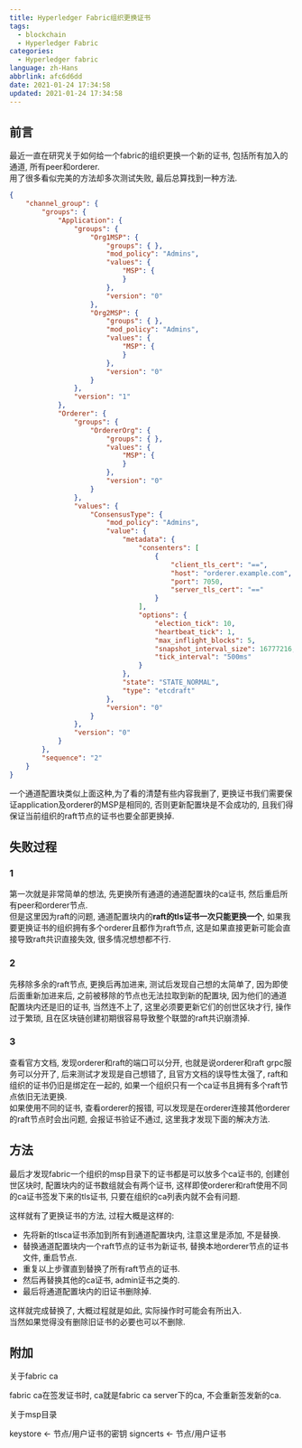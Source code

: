 ```yaml
---
title: Hyperledger Fabric组织更换证书
tags:
  - blockchain
  - Hyperledger Fabric
categories:
  - Hyperledger fabric
language: zh-Hans
abbrlink: afc6d6dd
date: 2021-01-24 17:34:58
updated: 2021-01-24 17:34:58
---
```

## 前言

最近一直在研究关于如何给一个fabric的组织更换一个新的证书, 包括所有加入的通道, 所有peer和orderer.  
用了很多看似完美的方法却多次测试失败, 最后总算找到一种方法.

```json
{
    "channel_group": {
        "groups": {
            "Application": {
                "groups": {
                    "Org1MSP": {
                        "groups": { }, 
                        "mod_policy": "Admins", 
                        "values": {
                            "MSP": {
                            }
                        }, 
                        "version": "0"
                    }, 
                    "Org2MSP": {
                        "groups": { }, 
                        "mod_policy": "Admins", 
                        "values": {
                            "MSP": {
                            }
                        }, 
                        "version": "0"
                    }
                }, 
                "version": "1"
            }, 
            "Orderer": {
                "groups": {
                    "OrdererOrg": {
                        "groups": { }, 
                        "values": {
                            "MSP": {
                            }
                        }, 
                        "version": "0"
                    }
                }, 
                "values": {
                    "ConsensusType": {
                        "mod_policy": "Admins", 
                        "value": {
                            "metadata": {
                                "consenters": [
                                    {
                                        "client_tls_cert": "==", 
                                        "host": "orderer.example.com", 
                                        "port": 7050, 
                                        "server_tls_cert": "=="
                                    }
                                ], 
                                "options": {
                                    "election_tick": 10, 
                                    "heartbeat_tick": 1, 
                                    "max_inflight_blocks": 5, 
                                    "snapshot_interval_size": 16777216, 
                                    "tick_interval": "500ms"
                                }
                            }, 
                            "state": "STATE_NORMAL", 
                            "type": "etcdraft"
                        }, 
                        "version": "0"
                    }
                }, 
                "version": "0"
            }
        }, 
        "sequence": "2"
    }
}
```

一个通道配置块类似上面这种,为了看的清楚有些内容我删了, 更换证书我们需要保证application及orderer的MSP是相同的, 否则更新配置块是不会成功的, 且我们得保证当前组织的raft节点的证书也要全部更换掉.

## 失败过程
<!--more-->
### 1

第一次就是非常简单的想法, 先更换所有通道的通道配置块的ca证书, 然后重启所有peer和orderer节点.  
但是这里因为raft的问题, 通道配置块内的**raft的tls证书一次只能更换一个**, 如果我要更换证书的组织拥有多个orderer且都作为raft节点, 这是如果直接更新可能会直接导致raft共识直接失效, 很多情况想想都不行.

### 2

先移除多余的raft节点, 更换后再加进来, 测试后发现自己想的太简单了,  因为即使后面重新加进来后, 之前被移除的节点也无法拉取到新的配置块, 因为他们的通道配置块内还是旧的证书, 当然连不上了, 这里必须要更新它们的创世区块才行, 操作过于繁琐, 且在区块链创建初期很容易导致整个联盟的raft共识崩溃掉.

### 3

查看官方文档, 发现orderer和raft的端口可以分开, 也就是说orderer和raft grpc服务可以分开了, 后来测试才发现是自己想错了, 且官方文档的误导性太强了, raft和组织的证书仍旧是绑定在一起的, 如果一个组织只有一个ca证书且拥有多个raft节点依旧无法更换.  
如果使用不同的证书, 查看orderer的报错, 可以发现是在orderer连接其他orderer的raft节点时会出问题, 会报证书验证不通过, 这里我才发现下面的解决方法.

## 方法

最后才发现fabric一个组织的msp目录下的证书都是可以放多个ca证书的, 创建创世区块时, 配置块内的证书数组就会有两个证书, 这样即使orderer和raft使用不同的ca证书签发下来的tls证书, 只要在组织的ca列表内就不会有问题.

这样就有了更换证书的方法, 过程大概是这样的:

- 先将新的tlsca证书添加到所有到通道配置块内, 注意这里是添加, 不是替换.  
- 替换通道配置块内一个raft节点的证书为新证书, 替换本地orderer节点的证书文件, 重启节点.
- 重复以上步骤直到替换了所有raft节点的证书.
- 然后再替换其他的ca证书, admin证书之类的.
- 最后将通道配置块内的旧证书删除掉.

这样就完成替换了, 大概过程就是如此, 实际操作时可能会有所出入.  
当然如果觉得没有删除旧证书的必要也可以不删除.

## 附加

关于fabric ca

fabric ca在签发证书时, ca就是fabric ca server下的ca, 不会重新签发新的ca.  

关于msp目录

keystore <- 节点/用户证书的密钥
signcerts <- 节点/用户证书
